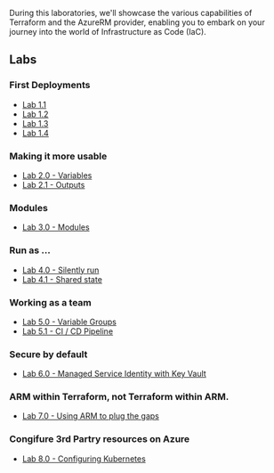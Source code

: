 

During this laboratories, we'll showcase the various capabilities of Terraform and the AzureRM provider, enabling you to embark on your journey into the world of Infrastructure as Code (IaC).

## Labs

### First Deployments

- [Lab 1.1](/labs/1.0/1.1-README.md)
- [Lab 1.2](/labs/1.0/1.2-README.md)
- [Lab 1.3](/labs/1.0/1.3-README.md)
- [Lab 1.4](/labs/1.0/1.4-README.md)

### Making it more usable

- [Lab 2.0 - Variables](/labs/2.0/README.md)
- [Lab 2.1 - Outputs](/labs/2.1/README.md)

### Modules

- [Lab 3.0 - Modules](/labs/3.0/README.md)

### Run as ...

- [Lab 4.0 - Silently run](/labs/4.0/README.md)
- [Lab 4.1 - Shared state](/labs/4.1/README.md)

### Working as a team

- [Lab 5.0 - Variable Groups](/labs/5.0/README.md)
- [Lab 5.1 - CI / CD Pipeline](/labs/5.1/README.md)

### Secure by default

- [Lab 6.0 - Managed Service Identity with Key Vault](/labs/6.0/README.md)

### ARM within Terraform, not Terraform within ARM.

- [Lab 7.0 - Using ARM to plug the gaps](/labs/7.0/README.md)

### Congifure 3rd Partry resources on Azure

- [Lab 8.0 - Configuring Kubernetes]()
